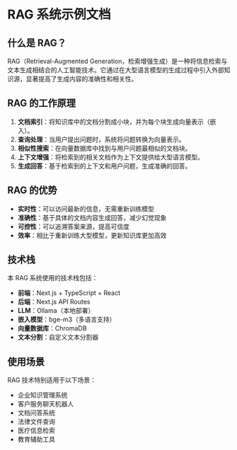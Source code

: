 # RAG 系统示例文档

## 什么是 RAG？

RAG（Retrieval-Augmented Generation，检索增强生成）是一种将信息检索与文本生成相结合的人工智能技术。它通过在大型语言模型的生成过程中引入外部知识源，显著提高了生成内容的准确性和相关性。

## RAG 的工作原理

1. **文档索引**：将知识库中的文档分割成小块，并为每个块生成向量表示（嵌入）。
2. **查询处理**：当用户提出问题时，系统将问题转换为向量表示。
3. **相似性搜索**：在向量数据库中找到与用户问题最相似的文档块。
4. **上下文增强**：将检索到的相关文档作为上下文提供给大型语言模型。
5. **生成回答**：基于检索到的上下文和用户问题，生成准确的回答。

## RAG 的优势

- **实时性**：可以访问最新的信息，无需重新训练模型
- **准确性**：基于具体的文档内容生成回答，减少幻觉现象
- **可控性**：可以追溯答案来源，提高可信度
- **效率**：相比于重新训练大型模型，更新知识库更加高效

## 技术栈

本 RAG 系统使用的技术栈包括：
- **前端**：Next.js + TypeScript + React
- **后端**：Next.js API Routes
- **LLM**：Ollama（本地部署）
- **嵌入模型**：bge-m3（多语言支持）
- **向量数据库**：ChromaDB
- **文本分割**：自定义文本分割器

## 使用场景

RAG 技术特别适用于以下场景：
- 企业知识管理系统
- 客户服务聊天机器人
- 文档问答系统
- 法律文件查询
- 医疗信息检索
- 教育辅助工具 